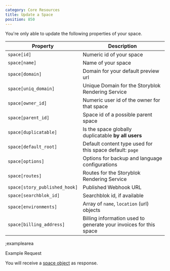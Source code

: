 ```yaml
---
category: Core Resources
title: Update a Space
position: 850
---
```


You're only able to update the following properties of your space. 

| Property | Description |
|---|---|
| `space[id]` | Numeric id of your space |
| `space[name]` | Name of your space |
| `space[domain]` | Domain for your default preview url |
| `space[uniq_domain]` | Unique Domain for the Storyblok Rendering Service |
| `space[owner_id]` | Numeric user id of the owner for that space |
| `space[parent_id]` | Space id of a possible parent space |
| `space[duplicatable]` | Is the space globally duplicatable **by all users** |
| `space[default_root]` | Default content type used for this space default: `page` | 
| `space[options]` | Options for backup and language configurations |
| `space[routes]` | Routes for the Storyblok Rendering Service |
| `space[story_published_hook]` | Published Webhook URL |
| `space[searchblok_id]` | Searchblok id, if available |
| `space[environments]` | Array of `name`, `location` (url) objects |
| `space[billing_address]` | Billing information used to generate your invoices for this space |

;examplearea

Example Request

<RequestExample url="https://mapi.storyblok.com/v1/spaces/12422/" httpMethod="PUT" :requestObject='{"space":{"id": 12422, "name":"Updated Example Space"}}'></RequestExample>


You will receive a [space object](#core-resources/spaces/the-space-object) as response.

